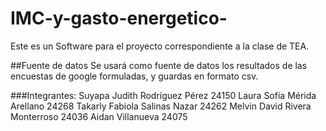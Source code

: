 # IMC-y-gasto-energetico-
Este es un Software para el proyecto correspondiente a la clase de TEA.

##Fuente de datos
Se usará como fuente de datos los resultados de las encuestas de google formuladas, y guardas en formato csv.

###Integrantes:
Suyapa Judith Rodríguez Pérez 24150
Laura Sofía Mérida Arellano 24268
Takarly Fabiola Salinas Nazar 24262
Melvin David Rivera Monterroso 24036
Aidan Villanueva 24075

